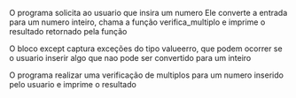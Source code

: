 O programa solicita ao usuario que insira um numero
Ele converte a entrada para um numero inteiro, chama a função verifica_multiplo e imprime o resultado retornado pela função

O bloco except captura exceções do tipo valueerro, que podem ocorrer se o usuario inserir algo que nao pode ser convertido para um inteiro

O programa realizar uma verificação de multiplos para um numero inserido pelo usuario e imprime o resultado
